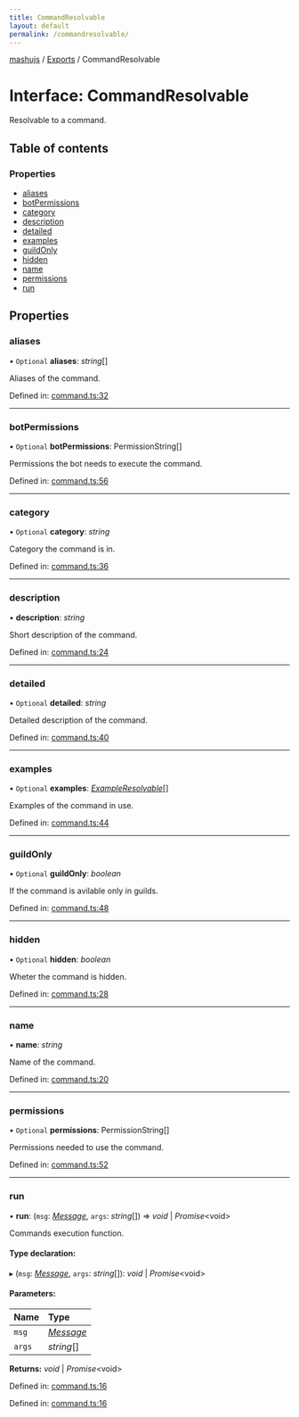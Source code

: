 ```yaml
---
title: CommandResolvable
layout: default
permalink: /commandresolvable/
---
```

[mashujs](/) / [Exports](/modules/) / CommandResolvable

# Interface: CommandResolvable

Resolvable to a command.

## Table of contents

### Properties

- [aliases](/commandresolvable/#aliases)
- [botPermissions](/commandresolvable/#botpermissions)
- [category](/commandresolvable/#category)
- [description](/commandresolvable/#description)
- [detailed](/commandresolvable/#detailed)
- [examples](/commandresolvable/#examples)
- [guildOnly](/commandresolvable/#guildonly)
- [hidden](/commandresolvable/#hidden)
- [name](/commandresolvable/#name)
- [permissions](/commandresolvable/#permissions)
- [run](/commandresolvable/#run)

## Properties

### aliases

• `Optional` **aliases**: *string*[]

Aliases of the command.

Defined in: [command.ts:32](https://github.com/EpokTarren/mashu/blob/a18c528/src/command.ts#L32)

___

### botPermissions

• `Optional` **botPermissions**: PermissionString[]

Permissions the bot needs to execute the command.

Defined in: [command.ts:56](https://github.com/EpokTarren/mashu/blob/a18c528/src/command.ts#L56)

___

### category

• `Optional` **category**: *string*

Category the command is in.

Defined in: [command.ts:36](https://github.com/EpokTarren/mashu/blob/a18c528/src/command.ts#L36)

___

### description

• **description**: *string*

Short description of the command.

Defined in: [command.ts:24](https://github.com/EpokTarren/mashu/blob/a18c528/src/command.ts#L24)

___

### detailed

• `Optional` **detailed**: *string*

Detailed description of the command.

Defined in: [command.ts:40](https://github.com/EpokTarren/mashu/blob/a18c528/src/command.ts#L40)

___

### examples

• `Optional` **examples**: [*ExampleResolvable*](/modules/#exampleresolvable)[]

Examples of the command in use.

Defined in: [command.ts:44](https://github.com/EpokTarren/mashu/blob/a18c528/src/command.ts#L44)

___

### guildOnly

• `Optional` **guildOnly**: *boolean*

If the command is avilable only in guilds.

Defined in: [command.ts:48](https://github.com/EpokTarren/mashu/blob/a18c528/src/command.ts#L48)

___

### hidden

• `Optional` **hidden**: *boolean*

Wheter the command is hidden.

Defined in: [command.ts:28](https://github.com/EpokTarren/mashu/blob/a18c528/src/command.ts#L28)

___

### name

• **name**: *string*

Name of the command.

Defined in: [command.ts:20](https://github.com/EpokTarren/mashu/blob/a18c528/src/command.ts#L20)

___

### permissions

• `Optional` **permissions**: PermissionString[]

Permissions needed to use the command.

Defined in: [command.ts:52](https://github.com/EpokTarren/mashu/blob/a18c528/src/command.ts#L52)

___

### run

• **run**: (`msg`: [*Message*](/message/), `args`: *string*[]) => *void* \| *Promise*<void\>

Commands execution function.

#### Type declaration:

▸ (`msg`: [*Message*](/message/), `args`: *string*[]): *void* \| *Promise*<void\>

#### Parameters:

Name | Type |
:------ | :------ |
`msg` | [*Message*](/message/) |
`args` | *string*[] |

**Returns:** *void* \| *Promise*<void\>

Defined in: [command.ts:16](https://github.com/EpokTarren/mashu/blob/a18c528/src/command.ts#L16)

Defined in: [command.ts:16](https://github.com/EpokTarren/mashu/blob/a18c528/src/command.ts#L16)
